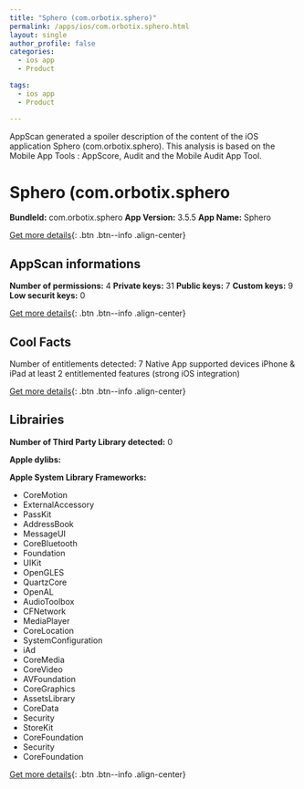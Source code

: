```yaml
---
title: "Sphero (com.orbotix.sphero)"
permalink: /apps/ios/com.orbotix.sphero.html
layout: single
author_profile: false
categories: 
  - ios app 
  - Product 

tags: 
  - ios app 
  - Product 

---
```

AppScan generated a spoiler description of the content of the iOS application Sphero (com.orbotix.sphero). This analysis is based on the Mobile App Tools : AppScore, Audit and the Mobile Audit App Tool.

# Sphero (com.orbotix.sphero

**BundleId:** com.orbotix.sphero
**App Version:** 3.5.5
**App Name:** Sphero


[Get more details](/pricing.html){: .btn .btn--info .align-center}  
  
## AppScan informations 

**Number of permissions:** 4
**Private keys:** 31
**Public keys:** 7
**Custom keys:** 9
**Low securit keys:** 0
  
[Get more details](/pricing.html){: .btn .btn--info .align-center}

## Cool Facts

Number of entitlements detected: 7
Native App
supported devices iPhone & iPad
at least 2 entitlemented features (strong iOS integration)
  
[Get more details](/pricing.html){: .btn .btn--info .align-center}

## Librairies 
**Number of Third Party Library detected:** 0

**Apple dylibs:**


**Apple System Library Frameworks:**
- CoreMotion
- ExternalAccessory
- PassKit
- AddressBook
- MessageUI
- CoreBluetooth
- Foundation
- UIKit
- OpenGLES
- QuartzCore
- OpenAL
- AudioToolbox
- CFNetwork
- MediaPlayer
- CoreLocation
- SystemConfiguration
- iAd
- CoreMedia
- CoreVideo
- AVFoundation
- CoreGraphics
- AssetsLibrary
- CoreData
- Security
- StoreKit
- CoreFoundation
- Security
- CoreFoundation


  
[Get more details](/pricing.html){: .btn .btn--info .align-center}

